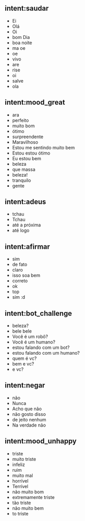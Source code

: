 ## intent:saudar
- Ei
- Olá
- Oi
- bom Dia
- boa noite
- ma oe
- oe
- vivo
- are
- rise
- oi
- salve
- ola

## intent:mood_great
- ara
- perfeito
- muito bom
- ótimo
- surpreendente
- Maravilhoso
- Estou me sentindo muito bem
- Estou estou ótimo
- Eu estou bem
- beleza
- que massa
- beleza!
- tranquilo
- gente

## intent:adeus
- tchau
- Tchau
- até a próxima
- até logo

## intent:afirmar
- sim
- de fato
- claro
- isso soa bem
- correto
- ok
- top
- sim :d

## intent:bot_challenge
- beleza?
- bele bele
- Você é um robô?
- Você é um humano?
- estou falando com um bot?
- estou falando com um humano?
- quem é vc?
- bem e vc?
- e vc?

## intent:negar
- não
- Nunca
- Acho que não
- não gosto disso
- de jeito nenhum
- Na verdade não

## intent:mood_unhappy
- triste
- muito triste
- infeliz
- ruim
- muito mal
- horrível
- Terrível
- não muito bom
- extremamente triste
- tão triste
- não muito bem
- to triste
